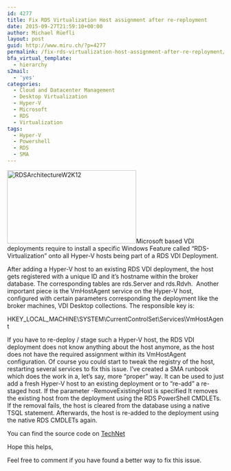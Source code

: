 ```yaml
---
id: 4277
title: Fix RDS Virtualization Host assignment after re-reployment
date: 2015-09-27T21:59:10+00:00
author: Michael Rüefli
layout: post
guid: http://www.miru.ch/?p=4277
permalink: /fix-rds-virtualization-host-assignment-after-re-reployment/
bfa_virtual_template:
  - hierarchy
s2mail:
  - 'yes'
categories:
  - Cloud and Datacenter Management
  - Desktop Virtualization
  - Hyper-V
  - Microsoft
  - RDS
  - Virtualization
tags:
  - Hyper-V
  - Powershell
  - RDS
  - SMA
---
```

[<img class="alignleft size-medium wp-image-4281" src="http://www.miru.ch/wp-content/uploads/2015/09/RDSArchitectureW2K12-300x170.jpg" alt="RDSArchitectureW2K12" width="300" height="170" srcset="http://www.miru.ch/wp-content/uploads/2015/09/RDSArchitectureW2K12-300x170.jpg 300w, http://www.miru.ch/wp-content/uploads/2015/09/RDSArchitectureW2K12.jpg 797w" sizes="(max-width: 300px) 100vw, 300px" />](http://www.miru.ch/wp-content/uploads/2015/09/RDSArchitectureW2K12.jpg)Microsoft based VDI deployments require to install a specific Windows Feature called &#8220;RDS-Virtualization&#8221; onto all Hyper-V hosts being part of a RDS VDI Deployment.

After adding a Hyper-V host to an existing RDS VDI deployment, the host gets registered with a unique ID and it&#8217;s hostname within the broker database. The corresponding tables are rds.Server and rds.Rdvh.  Another important piece is the VmHostAgent service on the Hyper-V host, configured with certain parameters corresponding the deployment like the broker machines, VDI Desktop collections. The responsible key is:

HKEY\_LOCAL\_MACHINE\SYSTEM\CurrentControlSet\Services\VmHostAgent

If you have to re-deploy / stage such a Hyper-V host, the RDS VDI deployment does not know anything about the host anymore, as the host does not have the required assignment within its VmHostAgent configuration. Of course you could start to tweak the registry of the host, restarting several services to fix this issue. I&#8217;ve created a SMA runbook which does the work in a, let&#8217;s say, more &#8220;proper&#8221; way. It can be used to just add a fresh Hyper-V host to an existing deployment or to &#8220;re-add&#8221; a re-staged host. If the parameter -RemoveExistingHost is specified It removes the existing host from the deployment using the RDS PowerShell CMDLETs. If the removal fails, the host is cleared from the database using a native TSQL statement. Afterwards, the host is re-added to the deployment using the native RDS CMDLETs again.

You can find the source code on <a href="https://gallery.technet.microsoft.com/scriptcenter/SMA-Runbook-to-fix-RDS-53c61973" target="_blank">TechNet</a>

Hope this helps,

Feel free to comment if you have found a better way to fix this issue.

&nbsp;

&nbsp;

&nbsp;

&nbsp;